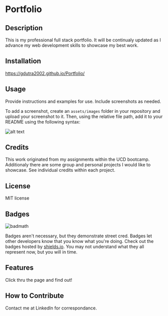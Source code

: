 # Portfolio
## Description

This is my professional full stack portfolio. It will be continualy updated as I advance my web development skills to showcase my best work.


## Installation

https://gdutra2002.github.io/Portfolio/

## Usage

Provide instructions and examples for use. Include screenshots as needed.

To add a screenshot, create an `assets/images` folder in your repository and upload your screenshot to it. Then, using the relative file path, add it to your README using the following syntax:

![alt text](assets/images/screenshot.png)

## Credits

This work originated from my assignments within the UCD bootcamp.  Additionaly there are some group and personal projects I would like to showcase.  See individual credits within each project.

## License

MIT license

## Badges

![badmath](https://img.shields.io/github/languages/top/nielsenjared/badmath)

Badges aren't necessary, but they demonstrate street cred. Badges let other developers know that you know what you're doing. Check out the badges hosted by [shields.io](https://shields.io/). You may not understand what they all represent now, but you will in time.

## Features

Click thru the page and find out!

## How to Contribute

Contact me at LinkedIn for correspondance. 
